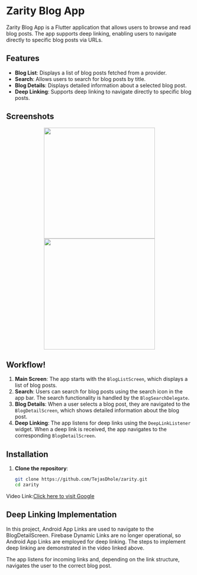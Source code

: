 # Zarity Blog App

Zarity Blog App is a Flutter application that allows users to browse and read blog posts. The app supports deep linking, enabling users to navigate directly to specific blog posts via URLs.

## Features

- **Blog List**: Displays a list of blog posts fetched from a provider.
- **Search**: Allows users to search for blog posts by title.
- **Blog Details**: Displays detailed information about a selected blog post.
- **Deep Linking**: Supports deep linking to navigate directly to specific blog posts.

## Screenshots

<p align="center">
    <img src="https://github.com/user-attachments/assets/04b9ca72-d62c-46dc-8102-6c54b9b41ee9" width="300" />
    <img src="https://github.com/user-attachments/assets/91b71d05-0920-46d9-8296-4e74fd3e1395" width="300" />
   
</p>


## Workflow!


1. **Main Screen**: The app starts with the `BlogListScreen`, which displays a list of blog posts.
2. **Search**: Users can search for blog posts using the search icon in the app bar. The search functionality is handled by the `BlogSearchDelegate`.
3. **Blog Details**: When a user selects a blog post, they are navigated to the `BlogDetailScreen`, which shows detailed information about the blog post.
4. **Deep Linking**: The app listens for deep links using the `DeepLinkListener` widget. When a deep link is received, the app navigates to the corresponding `BlogDetailScreen`.

## Installation

1. **Clone the repository**:
   ```sh
   git clone https://github.com/TejasDhole/zarity.git
   cd zarity
   

Video Link:[Click here to visit Google](https://drive.google.com/file/d/1D8SseLJogmIwtWrF1E9hhVZl4jr6UdqK/view?usp=sharing)

## Deep Linking Implementation

In this project, Android App Links are used to navigate to the BlogDetailScreen. Firebase Dynamic Links are no longer operational, so Android App Links are employed for deep linking. The steps to implement deep linking are demonstrated in the video linked above.

The app listens for incoming links and, depending on the link structure, navigates the user to the correct blog post.
